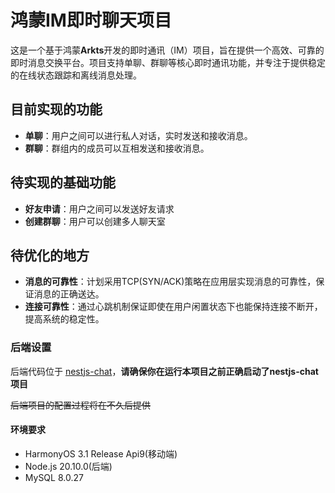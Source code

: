 # 鸿蒙IM即时聊天项目

这是一个基于鸿蒙**Arkts**开发的即时通讯（IM）项目，旨在提供一个高效、可靠的即时消息交换平台。项目支持单聊、群聊等核心即时通讯功能，并专注于提供稳定的在线状态跟踪和离线消息处理。

## 目前实现的功能

- **单聊**：用户之间可以进行私人对话，实时发送和接收消息。
- **群聊**：群组内的成员可以互相发送和接收消息。

## 待实现的基础功能
- **好友申请**：用户之间可以发送好友请求
- **创建群聊**：用户可以创建多人聊天室

## 待优化的地方

- **消息的可靠性**：计划采用TCP(SYN/ACK)策略在应用层实现消息的可靠性，保证消息的正确送达。
- **连接可靠性**：通过心跳机制保证即使在用户闲置状态下也能保持连接不断开，提高系统的稳定性。

### 后端设置

后端代码位于 [nestjs-chat](https://github.com/gamejoye/nestjs-imjoye)，**请确保你在运行本项目之前正确启动了nestjs-chat项目**

~~后端项目的配置过程将在不久后提供~~

#### 环境要求

- HarmonyOS 3.1 Release Api9(移动端)
- Node.js 20.10.0(后端)
- MySQL 8.0.27
